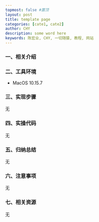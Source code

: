 ```yaml
---
topmost: false #置顶
layout: post
title: template page
categories: [cate1, cate2]
author: CHY
description: some word here 
keywords: 陈宏业, CHY, 一切随猿, 教程, 网站
---
```


### 一、相关介绍


### 二、工具环境
+ MacOS 10.15.7

### 三、实现步骤
无

### 四、实操代码
无

### 五、归纳总结
无

### 六、注意事项
无

### 七、相关资源
无
